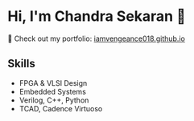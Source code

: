 # Hi, I'm Chandra Sekaran 👋

🚀 Check out my portfolio: [iamvengeance018.github.io](https://iamvengeance018.github.io)

## Skills
- FPGA & VLSI Design
- Embedded Systems
- Verilog, C++, Python
- TCAD, Cadence Virtuoso

